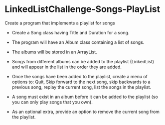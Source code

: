 # LinkedListChallenge-Songs-PlayList

Create a program that implements a playlist for songs

- Create a Song class having Title and Duration for a song.
- The program will have an Album class containing a list of songs.
- The albums will be stored in an ArrayList.
- Songs from different albums can be added to the playlist (LinkedList) and will appear in the list in the order
they are added.

- Once the songs have been added to the playlist, create a menu of options to:
Quit, Skip forward to the next song, skip backwards to a previous song, replay the current song, list the songs in the playlist.

- A song must exist in an album before it can be added to the playlist (so you can only play songs that
you own).
- As an optional extra, provide an option to remove the current song from the playlist.
